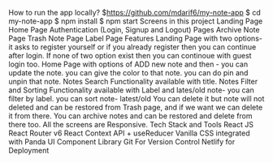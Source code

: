 How to run the app locally?
$https://github.com/mdarif6/my-note-app
$ cd my-note-app
$ npm install
$ npm start
Screens in this project
Landing Page
Home Page
Authentication (Login, Signup and Logout) Pages
Archive Note Page
Trash Note Page
Label Page
Features
Landing Page with two options- it asks to register yourself or if you already register then you can continue after login.
If none of two option exist then you can continoue with guest login too.
Home Page with options of ADD new note and then -
you can update the note.
you can give the color to that note.
you can do pin and unpin that note.
Notes Search Functionality available with title.
Notes Filter and Sorting Functionality available with Label and lates/old note-
you can filter by label.
you can sort note- latest/old
You can delete it but note will not deleted and can be restored from Trash page, and if we want we can delete it from there.
You can archive notes and can be restored and delete from there too.
All the screens are Responsive.
Tech Stack and Tools
React JS
React Router v6
React Context API + useReducer
Vanilla CSS integrated with Panda UI Component Library
Git For Version Control
Netlify for Deployment
